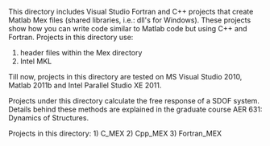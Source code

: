 This directory includes Visual Studio Fortran and C++ projects that create Matlab Mex files (shared libraries, i.e.: dll's for Windows). These projects show how you can write code similar to Matlab code but using C++ and Fortran.
Projects in this directory use:
1) header files within the Mex directory
2) Intel MKL

Till now, projects in this directory are tested on MS Visual Studio 2010, Matlab 2011b and Intel Parallel Studio XE 2011.

Projects under this directory calculate the free response of a SDOF system. Details behind these methods are explained in the graduate course AER 631: Dynamics of Structures.

Projects in this directory:
	1) C_MEX
	2) Cpp_MEX
	3) Fortran_MEX